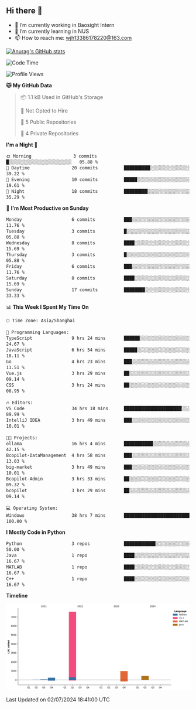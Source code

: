 ## Hi there 👋

- 🔭 I’m currently working in Baosight Intern
- 🌱 I’m currently learning in NUS
- 📫 How to reach me: wjh13386178220@163.com

[![Anurag's GitHub stats](https://github-readme-stats.vercel.app/api?username=wuhu-wang)](https://github.com/anuraghazra/github-readme-stats)

<!--START_SECTION:waka-->
![Code Time](http://img.shields.io/badge/Code%20Time-108%20hrs%2029%20mins-blue)

![Profile Views](http://img.shields.io/badge/Profile%20Views-0-blue)

**🐱 My GitHub Data** 

> 📦 1.1 kB Used in GitHub's Storage 
 > 
> 🚫 Not Opted to Hire
 > 
> 📜 5 Public Repositories 
 > 
> 🔑 4 Private Repositories 
 > 
**I'm a Night 🦉** 

```text
🌞 Morning                3 commits           █░░░░░░░░░░░░░░░░░░░░░░░░   05.88 % 
🌆 Daytime                20 commits          ██████████░░░░░░░░░░░░░░░   39.22 % 
🌃 Evening                10 commits          █████░░░░░░░░░░░░░░░░░░░░   19.61 % 
🌙 Night                  18 commits          █████████░░░░░░░░░░░░░░░░   35.29 % 
```
📅 **I'm Most Productive on Sunday** 

```text
Monday                   6 commits           ███░░░░░░░░░░░░░░░░░░░░░░   11.76 % 
Tuesday                  3 commits           █░░░░░░░░░░░░░░░░░░░░░░░░   05.88 % 
Wednesday                8 commits           ████░░░░░░░░░░░░░░░░░░░░░   15.69 % 
Thursday                 3 commits           █░░░░░░░░░░░░░░░░░░░░░░░░   05.88 % 
Friday                   6 commits           ███░░░░░░░░░░░░░░░░░░░░░░   11.76 % 
Saturday                 8 commits           ████░░░░░░░░░░░░░░░░░░░░░   15.69 % 
Sunday                   17 commits          ████████░░░░░░░░░░░░░░░░░   33.33 % 
```


📊 **This Week I Spent My Time On** 

```text
🕑︎ Time Zone: Asia/Shanghai

💬 Programming Languages: 
TypeScript               9 hrs 24 mins       ██████░░░░░░░░░░░░░░░░░░░   24.67 % 
JavaScript               6 hrs 54 mins       █████░░░░░░░░░░░░░░░░░░░░   18.11 % 
Go                       4 hrs 23 mins       ███░░░░░░░░░░░░░░░░░░░░░░   11.51 % 
Vue.js                   3 hrs 29 mins       ██░░░░░░░░░░░░░░░░░░░░░░░   09.14 % 
CSS                      3 hrs 24 mins       ██░░░░░░░░░░░░░░░░░░░░░░░   08.95 % 

🔥 Editors: 
VS Code                  34 hrs 18 mins      ██████████████████████░░░   89.99 % 
IntelliJ IDEA            3 hrs 49 mins       ███░░░░░░░░░░░░░░░░░░░░░░   10.01 % 

🐱‍💻 Projects: 
ollama                   16 hrs 4 mins       ███████████░░░░░░░░░░░░░░   42.15 % 
Bcopilot-DataManagement  4 hrs 58 mins       ███░░░░░░░░░░░░░░░░░░░░░░   13.03 % 
big-market               3 hrs 49 mins       ███░░░░░░░░░░░░░░░░░░░░░░   10.01 % 
Bcopilot-Admin           3 hrs 33 mins       ██░░░░░░░░░░░░░░░░░░░░░░░   09.32 % 
bcopilot                 3 hrs 29 mins       ██░░░░░░░░░░░░░░░░░░░░░░░   09.14 % 

💻 Operating System: 
Windows                  38 hrs 7 mins       █████████████████████████   100.00 % 
```

**I Mostly Code in Python** 

```text
Python                   3 repos             ████████████░░░░░░░░░░░░░   50.00 % 
Java                     1 repo              ████░░░░░░░░░░░░░░░░░░░░░   16.67 % 
MATLAB                   1 repo              ████░░░░░░░░░░░░░░░░░░░░░   16.67 % 
C++                      1 repo              ████░░░░░░░░░░░░░░░░░░░░░   16.67 % 
```



**Timeline**

![Lines of Code chart](https://raw.githubusercontent.com/wuhu-wang/wuhu-wang/main/assets/bar_graph.png)


 Last Updated on 02/07/2024 18:41:00 UTC
<!--END_SECTION:waka-->